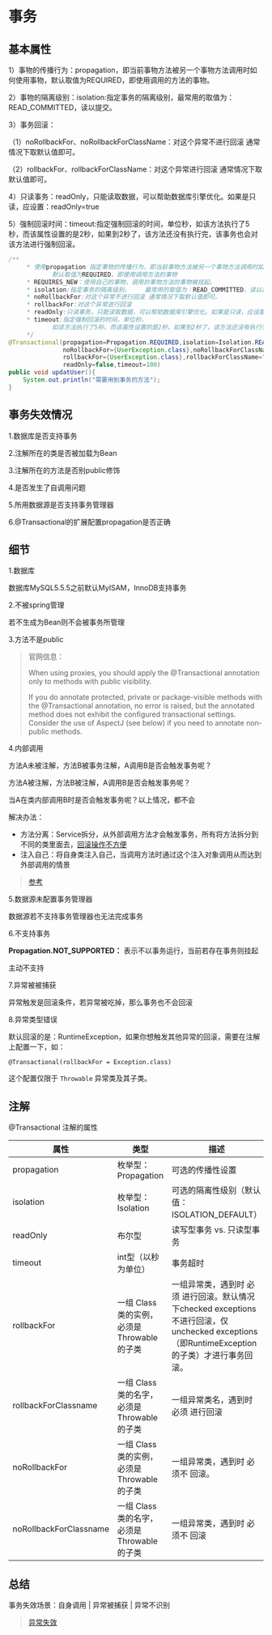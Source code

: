 # 事务

## 基本属性

1）事物的传播行为：propagation，即当前事物方法被另一个事物方法调用时如何使用事物，默认取值为REQUIRED，即使用调用的方法的事物。

2）事物的隔离级别：isolation:指定事务的隔离级别，最常用的取值为：READ_COMMITTED，读以提交。

3）事务回滚：

  （1）noRollbackFor、noRollbackForClassName：对这个异常不进行回滚 通常情况下取默认值即可。

  （2）rollbackFor、rollbackForClassName：对这个异常进行回滚 通常情况下取默认值即可。

4）只读事务：readOnly，只能读取数据，可以帮助数据库引擎优化。如果是只读，应设置：readOnly=true

5）强制回滚时间：timeout:指定强制回滚的时间，单位秒，如该方法执行了5秒，而该属性设置的是2秒，如果到2秒了，该方法还没有执行完，该事务也会对该方法进行强制回滚。

```java
/**
     * 使用propagation 指定事物的传播行为，即当前事物方法被另一个事物方法调用时如何使用事物，
     		默认取值为REQUIRED，即使用调用方法的事物
     * REQUIRES_NEW：使用自己的事物，调用的事物方法的事物被挂起。
     * isolation:指定事务的隔离级别，    最常用的取值为：READ_COMMITTED，读以提交
     * noRollbackFor:对这个异常不进行回滚 通常情况下取默认值即可。
     * rollbackFor:对这个异常进行回滚
     * readOnly:只读事务，只能读取数据，可以帮助数据库引擎优化。如果是只读，应设置：readOnly=true
     * timeout:指定强制回滚的时间，单位秒，
     		如该方法执行了5秒，而该属性设置的是2秒，如果到2秒了，该方法还没有执行完，该事务也会对该方法进行强制回滚。
     */
@Transactional(propagation=Propagation.REQUIRED,isolation=Isolation.READ_COMMITTED,
               noRollbackFor={UserException.class},noRollbackForClassName="UserException",
               rollbackFor={UserException.class},rollbackForClassName="UserException",
               readOnly=false,timeout=100)
public void updatUser(){
    System.out.println("需要用到事务的方法");
}
```

## 事务失效情况

1.数据库是否支持事务

2.注解所在的类是否被加载为Bean

3.注解所在的方法是否别public修饰

4.是否发生了自调用问题

5.所用数据源是否支持事务管理器

6.@Transactional的扩展配置propagation是否正确

## 细节

1.数据库

数据库MySQL5.5.5之前默认MyISAM，InnoDB支持事务

2.不被spring管理

若不生成为Bean则不会被事务所管理

3.方法不是public

> 官网信息：
>
> When using proxies, you should apply the @Transactional annotation only to methods with public visibility. 
>
> If you do annotate protected, private or package-visible methods with the @Transactional annotation, no error is raised, but the annotated method does not exhibit the configured transactional settings. Consider the use of AspectJ (see below) if you need to annotate non-public methods.

4.内部调用

方法A未被注解，方法B被事务注解，A调用B是否会触发事务呢？

方法A被注解，方法B被注解，A调用B是否会触发事务呢？

当A在类内部调用B时是否会触发事务呢？以上情况，都不会

解决办法：

- 方法分离：Service拆分，从外部调用方法才会触发事务，所有将方法拆分到不同的类里面去，<u>回滚操作不方便</u>
- 注入自己：将自身类注入自己，当调用方法时通过这个注入对象调用从而达到外部调用的情景

> [参考](https://mp.weixin.qq.com/s/1TEBnmWynN4nwc6Q-oZfvw)

5.数据源未配置事务管理器

数据源若不支持事务管理器也无法完成事务

6.不支持事务

**Propagation.NOT_SUPPORTED：** 表示不以事务运行，当前若存在事务则挂起

主动不支持

7.异常被被捕获

异常触发是回滚条件，若异常被吃掉，那么事务也不会回滚

8.异常类型错误

默认回滚的是：RuntimeException，如果你想触发其他异常的回滚，需要在注解上配置一下，如：

```
@Transactional(rollbackFor = Exception.class)
```

这个配置仅限于 `Throwable` 异常类及其子类。

## 注解

@Transactional 注解的属性

| 属性                   | 类型                                        | 描述                                                         |
| ---------------------- | ------------------------------------------- | ------------------------------------------------------------ |
| propagation            | 枚举型：Propagation                         | 可选的传播性设置                                             |
| isolation              | 枚举型：Isolation                           | 可选的隔离性级别（默认值：ISOLATION_DEFAULT）                |
| readOnly               | 布尔型                                      | 读写型事务 vs. 只读型事务                                    |
| timeout                | int型（以秒为单位）                         | 事务超时                                                     |
| rollbackFor            | 一组 Class 类的实例，必须是Throwable 的子类 | 一组异常类，遇到时 必须 进行回滚。默认情况下checked exceptions不进行回滚，仅unchecked exceptions（即RuntimeException的子类）才进行事务回滚。 |
| rollbackForClassname   | 一组 Class 类的名字，必须是Throwable的子类  | 一组异常类名，遇到时 必须 进行回滚                           |
| noRollbackFor          | 一组 Class 类的实例，必须是Throwable 的子类 | 一组异常类，遇到时 必须不 回滚。                             |
| noRollbackForClassname | 一组 Class 类的名字，必须是Throwable 的子类 | 一组异常类，遇到时 必须不 回滚                               |

## 总结

事务失效场景：自身调用 | 异常被捕获 | 异常不识别

> [异常失效](https://www.cnblogs.com/javastack/p/12160464.html)

